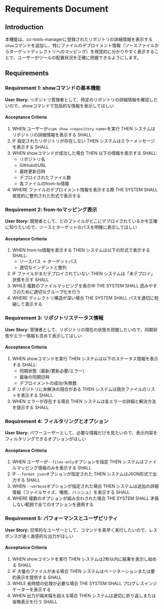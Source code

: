 # Requirements Document

## Introduction
本機能は、cc-tools-managerに登録されたリポジトリの詳細情報を表示する`show`コマンドを追加し、特にファイルのデプロイメント情報（ソースファイルからターゲットディレクトリへのマッピング）を視覚的に分かりやすく表示することで、ユーザーがツールの配置状況を正確に把握できるようにします。

## Requirements

### Requirement 1: showコマンドの基本機能
**User Story:** リポジトリ管理者として、特定のリポジトリの詳細情報を確認したいので、showコマンドで包括的な情報を表示してほしい

#### Acceptance Criteria

1. WHEN ユーザーが`ccpm show <repository-name>`を実行 THEN システムはリポジトリの詳細情報を表示する SHALL
2. IF 指定されたリポジトリが存在しない THEN システムはエラーメッセージを表示する SHALL
3. WHEN showコマンドが成功した場合 THEN 以下の情報を表示する SHALL:
   - リポジトリ名
   - GitHubのURL
   - 最終更新日時
   - デプロイされたファイル数
   - 各ファイルのfrom-to情報
4. WHERE ファイルのデプロイメント情報を表示する際 THE SYSTEM SHALL 視覚的に整列された形式で表示する

### Requirement 2: from-toマッピング表示
**User Story:** 開発者として、どのファイルがどこにデプロイされているかを正確に知りたいので、ソースとターゲットのパスを明確に表示してほしい

#### Acceptance Criteria

1. WHEN from-to情報を表示する THEN システムは以下の形式で表示する SHALL:
   - ソースパス → ターゲットパス
   - 適切なインデントと整列
2. IF ファイルがまだデプロイされていない THEN システムは「未デプロイ」状態を示す SHALL
3. WHILE 複数のファイルマッピングを表示中 THE SYSTEM SHALL 読みやすさのために適切なグループ化を行う
4. WHERE ディレクトリ構造が深い場合 THE SYSTEM SHALL パスを適切に短縮して表示する

### Requirement 3: リポジトリステータス情報
**User Story:** 管理者として、リポジトリの現在の状態を把握したいので、同期状態やエラー情報も含めて表示してほしい

#### Acceptance Criteria

1. WHEN showコマンドを実行 THEN システムは以下のステータス情報を表示する SHALL:
   - 同期状態（最新/更新必要/エラー）
   - 最後の同期日時
   - デプロイメントの成功/失敗数
2. IF リポジトリに未解決の競合がある THEN システムは競合ファイルのリストを表示する SHALL
3. WHEN エラーが存在する場合 THEN システムは各エラーの詳細と解決方法を提示する SHALL

### Requirement 4: フィルタリングとオプション
**User Story:** パワーユーザーとして、必要な情報だけを見たいので、表示内容をフィルタリングできるオプションがほしい

#### Acceptance Criteria

1. WHEN ユーザーが`--files-only`オプションを指定 THEN システムはファイルマッピング情報のみを表示する SHALL
2. IF `--format json`オプションが指定された THEN システムはJSON形式で出力する SHALL
3. WHEN `--verbose`オプションが指定された場合 THEN システムは追加の詳細情報（ファイルサイズ、権限、ハッシュ）を表示する SHALL
4. WHERE 複数のオプションが組み合わされた場合 THE SYSTEM SHALL 矛盾しない範囲で全てのオプションを適用する

### Requirement 5: パフォーマンスとユーザビリティ
**User Story:** 日常的なユーザーとして、コマンドを素早く実行したいので、レスポンスが速く直感的な出力がほしい

#### Acceptance Criteria

1. WHEN showコマンドを実行 THEN システムは2秒以内に結果を表示し始める SHALL
2. IF 大量のファイルがある場合 THEN システムはページネーションまたは要約表示を提供する SHALL
3. WHILE 長時間の処理が必要な場合 THE SYSTEM SHALL プログレスインジケーターを表示する
4. WHEN 出力が端末幅を超える場合 THEN システムは適切に折り返しまたは省略表示を行う SHALL
